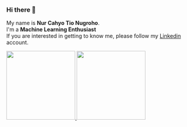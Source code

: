 ### Hi there 👋

My name is **Nur Cahyo Tio Nugroho**.
<br>
I'm a **Machine Learning Enthusiast**
<br>
If you are interested in getting to know me, please follow my [Linkedin](www.linkedin.com/in/tio-ngr) account.

<p align="left">
<a href="https://github.com/tio-ngr">
  <img height="180em" src="https://github-readme-stats.vercel.app/api?username=tio-ngr&show_icons=true&theme=algolia&include_all_commits=true&count_private=true"/>
  <img height="180em" src="https://github-readme-stats-eight-theta.vercel.app/api/top-langs/?username=tio-ngr&layout=compact&langs_count=8&theme=algolia"/>
</a>
</p>
<!--
**tio-ngr/tio-ngr** is a ✨ _special_ ✨ repository because its `README.md` (this file) appears on your GitHub profile.

Here are some ideas to get you started:

- 🔭 I’m currently working on ...
- 🌱 I’m currently learning ...
- 👯 I’m looking to collaborate on ...
- 🤔 I’m looking for help with ...
- 💬 Ask me about ...
- 📫 How to reach me: ...
- 😄 Pronouns: ...
- ⚡ Fun fact: ...
-->
